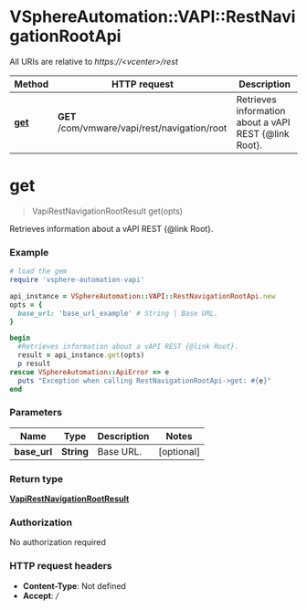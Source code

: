 # VSphereAutomation::VAPI::RestNavigationRootApi

All URIs are relative to *https://&lt;vcenter&gt;/rest*

Method | HTTP request | Description
------------- | ------------- | -------------
[**get**](RestNavigationRootApi.md#get) | **GET** /com/vmware/vapi/rest/navigation/root | Retrieves information about a vAPI REST {@link Root}.


# **get**
> VapiRestNavigationRootResult get(opts)

Retrieves information about a vAPI REST {@link Root}.

### Example
```ruby
# load the gem
require 'vsphere-automation-vapi'

api_instance = VSphereAutomation::VAPI::RestNavigationRootApi.new
opts = {
  base_url: 'base_url_example' # String | Base URL.
}

begin
  #Retrieves information about a vAPI REST {@link Root}.
  result = api_instance.get(opts)
  p result
rescue VSphereAutomation::ApiError => e
  puts "Exception when calling RestNavigationRootApi->get: #{e}"
end
```

### Parameters

Name | Type | Description  | Notes
------------- | ------------- | ------------- | -------------
 **base_url** | **String**| Base URL. | [optional] 

### Return type

[**VapiRestNavigationRootResult**](VapiRestNavigationRootResult.md)

### Authorization

No authorization required

### HTTP request headers

 - **Content-Type**: Not defined
 - **Accept**: */*



